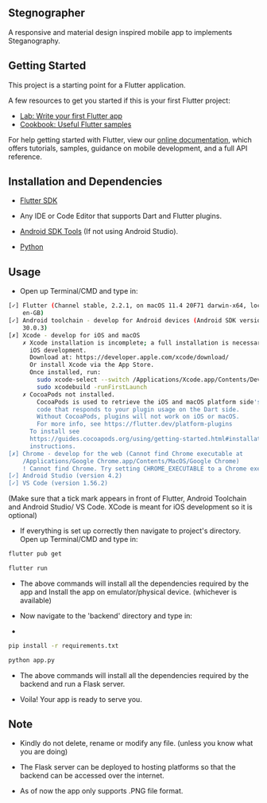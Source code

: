 ## Stegnographer

A responsive and material design inspired mobile app to implements Steganography.

## Getting Started

This project is a starting point for a Flutter application.

A few resources to get you started if this is your first Flutter project:

- [Lab: Write your first Flutter app](https://flutter.dev/docs/get-started/codelab)
- [Cookbook: Useful Flutter samples](https://flutter.dev/docs/cookbook)

For help getting started with Flutter, view our
[online documentation](https://flutter.dev/docs), which offers tutorials,
samples, guidance on mobile development, and a full API reference.

## Installation and Dependencies

- [Flutter SDK](https://flutter.dev/docs/get-started/install)

- Any IDE or Code Editor that supports Dart and Flutter plugins.

- [Android SDK Tools](https://developer.android.com/studio?gclsrc=ds&gclsrc=ds&gclid=CLvmq66NgfECFQXojgod9UoGaA) (If not using Android Studio).

- [Python](https://www.python.org/)

## Usage 

- Open up Terminal/CMD and type in:
```bash
[✓] Flutter (Channel stable, 2.2.1, on macOS 11.4 20F71 darwin-x64, locale
    en-GB)
[✓] Android toolchain - develop for Android devices (Android SDK version
    30.0.3)
[✗] Xcode - develop for iOS and macOS
    ✗ Xcode installation is incomplete; a full installation is necessary for
      iOS development.
      Download at: https://developer.apple.com/xcode/download/
      Or install Xcode via the App Store.
      Once installed, run:
        sudo xcode-select --switch /Applications/Xcode.app/Contents/Developer
        sudo xcodebuild -runFirstLaunch
    ✗ CocoaPods not installed.
        CocoaPods is used to retrieve the iOS and macOS platform side's plugin
        code that responds to your plugin usage on the Dart side.
        Without CocoaPods, plugins will not work on iOS or macOS.
        For more info, see https://flutter.dev/platform-plugins
      To install see
      https://guides.cocoapods.org/using/getting-started.html#installation for
      instructions.
[✗] Chrome - develop for the web (Cannot find Chrome executable at
    /Applications/Google Chrome.app/Contents/MacOS/Google Chrome)
    ! Cannot find Chrome. Try setting CHROME_EXECUTABLE to a Chrome executable.
[✓] Android Studio (version 4.2)
[✓] VS Code (version 1.56.2)
```
(Make sure that a tick mark appears in front of Flutter, Android Toolchain and Android Studio/ VS Code. XCode is meant for iOS development so it is optional)

- If everything is set up correctly then navigate to project's directory. Open up Terminal/CMD and type in:
```bash
flutter pub get
```
```bash
flutter run
```
- The above commands will install all the dependencies required by the app and Install the app on emulator/physical device. (whichever is available)

- Now navigate to the 'backend' directory and type in:
-
```bash
pip install -r requirements.txt
```
```bash
python app.py
```

- The above commands will install all the dependencies required by the backend and run a Flask server.

- Voila! Your app is ready to serve you.

## Note

- Kindly do not delete, rename or modify any file. (unless you know what you are doing)

- The Flask server can be deployed to hosting platforms so that the backend can be accessed over the internet.

- As of now the app only supports .PNG file format.

